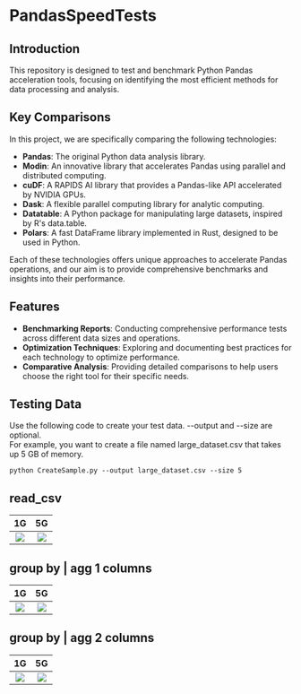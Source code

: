 # PandasSpeedTests

## Introduction
This repository is designed to test and benchmark Python Pandas acceleration tools, focusing on identifying the most efficient methods for data processing and analysis.

## Key Comparisons
In this project, we are specifically comparing the following technologies:
- **Pandas**: The original Python data analysis library.
- **Modin**: An innovative library that accelerates Pandas using parallel and distributed computing.
- **cuDF**: A RAPIDS AI library that provides a Pandas-like API accelerated by NVIDIA GPUs.
- **Dask**: A flexible parallel computing library for analytic computing.
- **Datatable**: A Python package for manipulating large datasets, inspired by R's data.table.
- **Polars**: A fast DataFrame library implemented in Rust, designed to be used in Python.

Each of these technologies offers unique approaches to accelerate Pandas operations, and our aim is to provide comprehensive benchmarks and insights into their performance.

## Features
- **Benchmarking Reports**: Conducting comprehensive performance tests across different data sizes and operations.
- **Optimization Techniques**: Exploring and documenting best practices for each technology to optimize performance.
- **Comparative Analysis**: Providing detailed comparisons to help users choose the right tool for their specific needs.

## Testing Data
Use the following code to create your test data. --output and --size are optional.  
For example, you want to create a file named large_dataset.csv that takes up 5 GB of memory.
```
python CreateSample.py --output large_dataset.csv --size 5
```

## read_csv
1G            |  5G
:-------------------------:|:-------------------------:
![](https://github.com/wsxqaza12/PandasSpeedTests/blob/master/result_png/read_csv_1G_wins.png)  |  ![](https://github.com/wsxqaza12/PandasSpeedTests/blob/master/result_png/read_csv_5G_wins.png)

## group by | agg 1 columns
1G            |  5G
:-------------------------:|:-------------------------:
![](https://github.com/wsxqaza12/PandasSpeedTests/blob/master/result_png/groupby_agg1_1G_wins.png)  |  ![](https://github.com/wsxqaza12/PandasSpeedTests/blob/master/result_png/groupby_agg1_5G_wins.png)

## group by | agg 2 columns
1G            |  5G
:-------------------------:|:-------------------------:
![](https://github.com/wsxqaza12/PandasSpeedTests/blob/master/result_png/groupby_agg2_1G_wins.png)  |  ![](https://github.com/wsxqaza12/PandasSpeedTests/blob/master/result_png/groupby_agg2_5G_wins.png)

